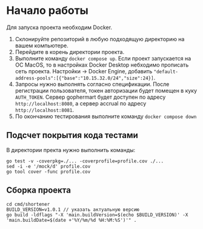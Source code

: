 # Начало работы

Для запуска проекта необходим Docker.
1. Склонируйте репозиторий в любую подходящую директорию на вашем компьютере.
2. Перейдите в корень директории проекта.
3. Выполните команду `docker compose up`. Если проект запускается на ОС MacOS, то в настройках Docker Desktop небходимо прописать сеть проекта. Настройки -> Docker Engine, добавить `"default-address-pools":[{"base":"10.15.32.0/24","size":24}]`.
4. Запросы нужно выполнять согласно спецификации. После регистрации пользователя, токен авторизации будет помещен в куку `AUTH_TOKEN`. Сервер gophermart будет доступен по адресу `http://localhost:8080`, а сервер accrual по адресу `http://localhost:8081`.
5. По окончанию тестирования выполните команду `docker compose down`

## Подсчет покрытия кода тестами
В директории пректа нужно выполнить команды:

```
go test -v -coverpkg=./... -coverprofile=profile.cov ./...
sed -i -e '/mock/d' profile.cov 
go tool cover -func profile.cov 
```

## Cборка проекта
```
cd cmd/shortener
BUILD_VERSION=v1.0.1 // указать актуальную версию
go build -ldflags "-X 'main.buildVersion=$(echo $BUILD_VERSION)' -X 'main.buildDate=$(date +'%Y/%m/%d %H:%M:%S')'" .
```
